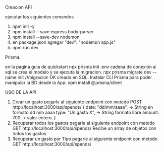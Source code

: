 Creacion API 

ejecutar los siguientes comandos
1. npm init -y
2. npm install --save express body-parser
3. npm install --save-dev nodemon
4. en package.json agregar "dev": "nodemon app.js"
5. npm run dev

Prisma.

en la pagina guia de quickstart
npx prisma init
.env cadena de conexion al sql
se crea el modelo y se ejecuta la migracion.
npx prisma migrate dev --name init
//migracion OK creado en SQL.
Instalar CLI Prisma para poder manipular la BD desde la App.
npm install @prisma/client 

USO DE LA API
1. Crear un gasto
pegarle al siguiente endpoint con metodo POST
http://localhost:3000/api/spends/
{
    date: "dd/mm/aaaa", -> String en formato dd mm aaaa
    type: "Un gasto X", -> String formato libre
    amount: 700 -> valor entero.
}
2. Recuperar todos los gastos
pegarle al siguiente endpoint con metodo GET
http://localhost:3000/api/spends/
Recibe un array de objetos con todos los gastos.
3. Recuperar un gasto por Tipo
pegarle al siguiente endpoint con metodo GET
http://localhost:3000/api/spends/
